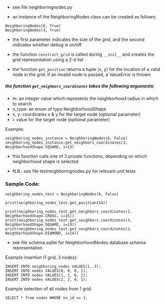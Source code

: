 * see file neighboringnodes.py

* an instance of the NeighboringNodes class can be created as follows:
```
NeighboringNodes(6, True)
NeighboringNodes(3, True)
```
* the first parameter indicates the size of the grid, and the second indicates whether debug is on/off

* the function `construct_grid` is called during `__init__` and creates the grid representation using a 2-d list

* the function `get_position` returns a tuple (x, y) for the location of a valid node in the grid. If an invalid node is passed, a ValueError is thrown

##### the function `get_neighbors_coordinates` takes the following arguments:
* m: an integer value which represents the neighborhood radius in which to search
* n_type: an enum of type NeighborhoodShape
* x, y: coordinates x & y for the target node (optional parameter)
* i: value for the target node (optional parameter)

Example:
```
neighboring_nodes_instance = NeighboringNodes(6, False)
neighboring_nodes_instance.get_neighbors_coordinates(3, NeighborhoodShape.SQUARE, i=13)
```

* this function calls one of 3 private functions, depending on which neighborhood shape is selected

* N.B.: see file testneighboringnodes.py for relevant unit tests


### Sample Code:
```
neighboring_nodes_test = NeighboringNodes(6, False)

print(neighboring_nodes_test.get_position(14))

print(neighboring_nodes_test.get_neighbors_coordinates(2, NeighborhoodShape.CROSS, i=15))
print(neighboring_nodes_test.get_neighbors_coordinates(3, NeighborhoodShape.SQUARE, i=13))
print(neighboring_nodes_test.get_neighbors_coordinates(2, NeighborhoodShape.DIAMOND, i=14))
```

* see file schema.sqlite for NeighborhoodNodes database schema representation

Example insertion (1 grid, 3 nodes):
```
INSERT INTO neighboring_nodes VALUES(1, 3);
INSERT INTO nodes VALUES(0, 0, 0, 1);
INSERT INTO nodes VALUES(1, 1, 0, 1);
INSERT INTO nodes VALUES(2, 2, 0, 1);
```

Example selection of all nodes from 1 grid:
```
SELECT * from nodes WHERE nn_id == 1;
```
